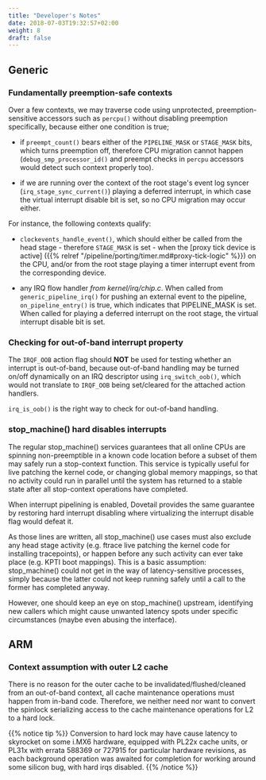 ```yaml
---
title: "Developer's Notes"
date: 2018-07-03T19:32:57+02:00
weight: 8
draft: false
---
```


## Generic

### Fundamentally preemption-safe contexts

Over a few contexts, we may traverse code using unprotected,
preemption-sensitive accessors such as `percpu()` without disabling
preemption specifically, because either one condition is true;

- if `preempt_count()` bears either of the `PIPELINE_MASK` or
  `STAGE_MASK` bits, which turns preemption off, therefore CPU
  migration cannot happen (`debug_smp_processor_id()` and preempt
  checks in `percpu` accessors would detect such context properly
  too).

- if we are running over the context of the root stage's event log
  syncer (`irq_stage_sync_current()`) playing a deferred interrupt, in
  which case the virtual interrupt disable bit is set, so no CPU
  migration may occur either.

For instance, the following contexts qualify:

- `clockevents_handle_event()`, which should either be called from the
  head stage - therefore `STAGE_MASK` is set - when the [proxy tick
  device is active] ({{% relref
  "/pipeline/porting/timer.md#proxy-tick-logic" %}}) on the CPU,
  and/or from the root stage playing a timer interrupt event from the
  corresponding device.

- any IRQ flow handler _from kernel/irq/chip.c_. When called from
  `generic_pipeline_irq()` for pushing an external event to the
  pipeline, `on_pipeline_entry()` is true, which indicates that
  PIPELINE_MASK is set. When called for playing a deferred interrupt
  on the root stage, the virtual interrupt disable bit is set.

### Checking for out-of-band interrupt property

The `IRQF_OOB` action flag should **NOT** be used for testing whether
an interrupt is out-of-band, because out-of-band handling may be
turned on/off dynamically on an IRQ descriptor using
`irq_switch_oob()`, which would not translate to `IRQF_OOB` being
set/cleared for the attached action handlers.

`irq_is_oob()` is the right way to check for out-of-band handling.

### stop_machine() hard disables interrupts

The regular stop_machine() services guarantees that all online CPUs
are spinning non-preemptible in a known code location before a subset
of them may safely run a stop-context function. This service is
typically useful for live patching the kernel code, or changing global
memory mappings, so that no activity could run in parallel until the
system has returned to a stable state after all stop-context
operations have completed.
    
When interrupt pipelining is enabled, Dovetail provides the same
guarantee by restoring hard interrupt disabling where virtualizing the
interrupt disable flag would defeat it.

As those lines are written, all stop_machine() use cases must also
exclude any head stage activity (e.g. ftrace live patching the kernel
code for installing tracepoints), or happen before any such activity
can ever take place (e.g. KPTI boot mappings). This is a basic
assumption: stop_machine() could not get in the way of
latency-sensitive processes, simply because the latter could not keep
running safely until a call to the former has completed anyway.

However, one should keep an eye on stop_machine() upstream,
identifying new callers which might cause unwanted latency spots under
specific circumstances (maybe even abusing the interface).

## ARM

### Context assumption with outer L2 cache

There is no reason for the outer cache to be
invalidated/flushed/cleaned from an out-of-band context, all cache
maintenance operations must happen from in-band code. Therefore, we
neither need nor want to convert the spinlock serializing access to
the cache maintenance operations for L2 to a hard lock.

{{% notice tip %}}
Conversion to hard lock may have cause latency to skyrocket on some
i.MX6 hardware, equipped with PL22x cache units, or PL31x with errata
588369 or 727915 for particular hardware revisions, as each background
operation was awaited for completion for working around some silicon
bug, with hard irqs disabled.
{{% /notice %}}
